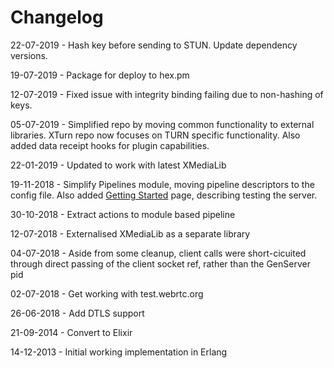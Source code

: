 # Changelog

22-07-2019 - Hash key before sending to STUN.  Update dependency versions.

19-07-2019 - Package for deploy to hex.pm

12-07-2019 - Fixed issue with integrity binding failing due to non-hashing of keys.

05-07-2019 - Simplified repo by moving common functionality to external libraries. XTurn repo now focuses on TURN specific functionality. Also added data receipt hooks for plugin capabilities.

22-01-2019 - Updated to work with latest XMediaLib

19-11-2018 - Simplify Pipelines module, moving pipeline descriptors to the config file. Also added [Getting Started](getting-started.md) page, describing testing the server.

30-10-2018 - Extract actions to module based pipeline

12-07-2018 - Externalised XMediaLib as a separate library

04-07-2018 - Aside from some cleanup, client calls were short-cicuited through direct passing of the client socket ref, rather than the GenServer pid

02-07-2018 - Get working with test.webrtc.org

26-06-2018 - Add DTLS support

21-09-2014 - Convert to Elixir

14-12-2013 - Initial working implementation in Erlang

